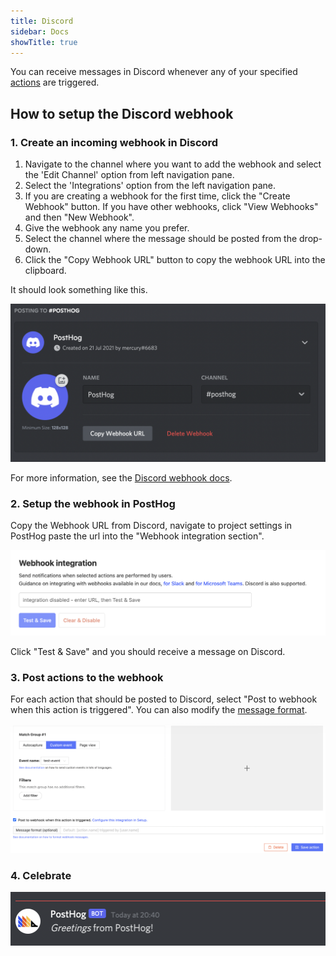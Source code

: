 ```yaml
---
title: Discord
sidebar: Docs
showTitle: true
---
```


You can receive messages in Discord whenever any of your specified [actions](/docs/user-guides/actions) are triggered. 

## How to setup the Discord webhook

### 1. Create an incoming webhook in Discord 

1. Navigate to the channel where you want to add the webhook and select the 'Edit Channel' option from left navigation pane. 
1. Select the 'Integrations' option from the left navigation pane. 
1. If you are creating a webhook for the first time, click the "Create Webhook" button. If you have other webhooks, click "View Webhooks" and then "New Webhook". 
2. Give the webhook any name you prefer. 
3. Select the channel where the message should be posted from the drop-down.
4. Click the "Copy Webhook URL" button to copy the webhook URL into the clipboard.  

It should look something like this. 

![Discord Webhook setup](../../images/discord-webhook.png)

For more information, see the [Discord webhook docs](https://support.discord.com/hc/en-us/articles/228383668-Intro-to-Webhooks).

### 2. Setup the webhook in PostHog

Copy the Webhook URL from Discord, navigate to project settings in PostHog paste the url into the "Webhook integration section".

![Add webhook integration](../../images/docs/webhooks/webhook-integration.png)

Click "Test & Save" and you should receive a message on Discord. 

### 3. Post actions to the webhook

For each action that should be posted to Discord, select "Post to webhook when this action is triggered". You can also modify the [message format](/docs/webhooks#message-formatting).

![PostHog edit action](../../images/post-action-slack.png)

### 4. Celebrate
![](../../images/discord-message.png)

